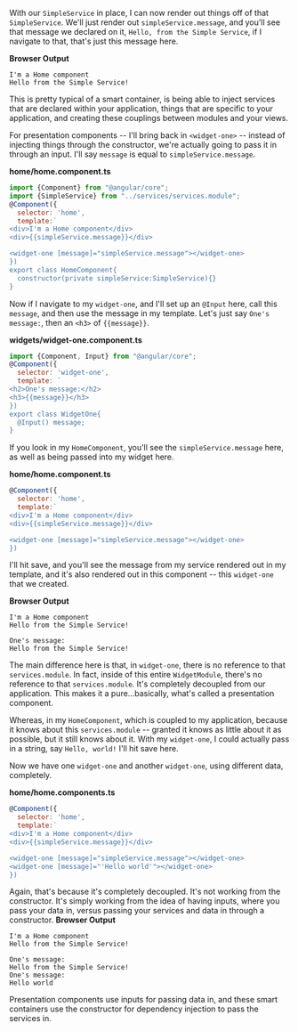 With our `SimpleService` in place, I can now render out things off of that `SimpleService`. We'll just render out `simpleService.message`, and you'll see that message we declared on it, `Hello, from the Simple Service`, if I navigate to that, that's just this message here.

**Browser Output**
```
I'm a Home component
Hello from the Simple Service!
```
This is pretty typical of a smart container, is being able to inject services that are declared within your application, things that are specific to your application, and creating these couplings between modules and your views.

For presentation components -- I'll bring back in `<widget-one>` -- instead of injecting things through the constructor, we're actually going to pass it in through an input. I'll say `message` is equal to `simpleService.message`. 

**home/home.component.ts**
``` javascript
import {Component} from "@angular/core";
import {SimpleService} from "../services/services.module";
@Component({
  selector: 'home',
  template:`
<div>I'm a Home component</div>
<div>{{simpleService.message}}</div>

<widget-one [message]="simpleService.message"></widget-one>
})
export class HomeComponent{
  constructor(private simpleService:SimpleService){}
}
```
Now if I navigate to my `widget-one`, and I'll set up an `@Input` here, call this `message`, and then use the message in my template. Let's just say `One's message:`, then an `<h3>` of `{{message}}`. 

**widgets/widget-one.component.ts**
``` javascript
import {Component, Input} from "@angular/core";
@Component({
  selector: 'widget-one',
  template: `
<h2>One's message:</h2>
<h3>{{message}}</h3>
})
export class WidgetOne{
  @Input() message;
}
```
If you look in my `HomeComponent`, you'll see the `simpleService.message` here, as well as being passed into my widget here. 

**home/home.component.ts**
``` javascript
@Component({
  selector: 'home',
  template:`
<div>I'm a Home component</div>
<div>{{simpleService.message}}</div>

<widget-one [message]="simpleService.message"></widget-one>
})
```
I'll hit save, and you'll see the message from my service rendered out in my template, and it's also rendered out in this component -- this `widget-one` that we created.

**Browser Output**
``` 
I'm a Home component
Hello from the Simple Service!

One's message:
Hello from the Simple Service!
```
The main difference here is that, in `widget-one`, there is no reference to that `services.module`. In fact, inside of this entire `WidgetModule`, there's no reference to that `services.module`. It's completely decoupled from our application. This makes it a pure...basically, what's called a presentation component.

Whereas, in my `HomeComponent`, which is coupled to my application, because it knows about this `services.module` -- granted it knows as little about it as possible, but it still knows about it. With my `widget-one`, I could actually pass in a string, say `Hello, world!` I'll hit save here.

Now we have one `widget-one` and another `widget-one`, using different data, completely. 

**home/home.components.ts**
``` javascript
@Component({
  selector: 'home',
  template:`
<div>I'm a Home component</div>
<div>{{simpleService.message}}</div>

<widget-one [message]="simpleService.message"></widget-one>
<widget-one [message]="'Hello world'"></widget-one>
})
```
Again, that's because it's completely decoupled. It's not working from the constructor. It's simply working from the idea of having inputs, where you pass your data in, versus passing your services and data in through a constructor.
**Browser Output**
``` 
I'm a Home component
Hello from the Simple Service!

One's message:
Hello from the Simple Service!
One's message:
Hello world
```
Presentation components use inputs for passing data in, and these smart containers use the constructor for dependency injection to pass the services in.